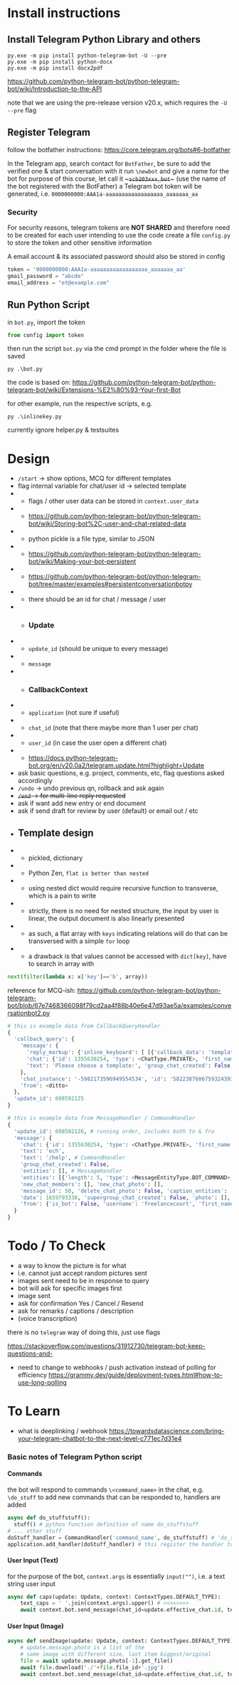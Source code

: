 # Install instructions

## Install Telegram Python Library and others

```
py.exe -m pip install python-telegram-bot -U --pre
py.exe -m pip install python-docx
py.exe -m pip install docx2pdf
```
https://github.com/python-telegram-bot/python-telegram-bot/wiki/Introduction-to-the-API

note that we are using the pre-release version v20.x, which requires the `-U --pre` flag

## Register Telegram

follow the botfather instructions: https://core.telegram.org/bots#6-botfather

In the Telegram app, search contact for `BotFather`, be sure to add the verified one & start conversation with it
run `\newbot` and give a name for the bot
for purpose of this course, let call it ~~~`scb203xxx_bot`~~~ (use the name of the bot registered with the BotFather)
a Telegram bot token will be generated, i.e. `0000000000:AAA1a-aaaaaaaaaaaaaaaaaa_aaaaaaa_aa`
### Security
For security reasons, telegram tokens are **NOT SHARED** and therefore need to be created for each user intending to use the code
create a file `config.py` to store the token and other sensitive information

A email account & its associated password should also be stored in config
```py
token = '0000000000:AAA1a-aaaaaaaaaaaaaaaaaa_aaaaaaa_aa'
gmail_password = "abcde"
email_address = "et@example.com"
```

## Run Python Script
in `bot.py`, import the token
```py
from config import token
```
then run the script `bot.py` via the cmd prompt in the folder where the file is saved
```
py .\bot.py
```
the code is based on: https://github.com/python-telegram-bot/python-telegram-bot/wiki/Extensions-%E2%80%93-Your-first-Bot

for other example, run the respective scripts, e.g.
```
py .\inlinekey.py
```
currently ignore helper.py & testsuites

# Design
- `/start` -> show options, MCQ for different templates
- flag internal variable for chat/user id -> selected template
- - flags / other user data can be stored in `context.user_data`
- - https://github.com/python-telegram-bot/python-telegram-bot/wiki/Storing-bot%2C-user-and-chat-related-data
- - python pickle is a file type, similar to JSON
- - https://github.com/python-telegram-bot/python-telegram-bot/wiki/Making-your-bot-persistent
- - https://github.com/python-telegram-bot/python-telegram-bot/tree/master/examples#persistentconversationbotpy
- - there should be an id for chat / message / user
- - ### Update
- - `update_id` (should be unique to every message)
- - `message`
- - ### CallbackContext
- - `application` (not sure if useful)
- - `chat_id` (note that there maybe more than 1 user per chat)
- - `user_id` (in case the user open a different chat)
- - https://docs.python-telegram-bot.org/en/v20.0a2/telegram.update.html?highlight=Update
- ask basic questions, e.g. project, comments, etc, flag questions asked accordingly
- `/undo` -> undo previous qn, rollback and ask again
- ~~`/end` -> for multi-line reply requested~~
- ask if want add new entry or end document
- ask if send draft for review by user (default) or email out / etc
- ## Template design
- - pickled, dictionary
- - Python Zen, `flat is better than nested`
- - using nested dict would require recursive function to transverse, which is a pain to write
- - strictly, there is no need for nested structure, the input by user is linear, the output document is also linearly presented
- - as such, a flat array with `keys` indicating relations will do that can be transversed with a simple `for` loop
- - a drawback is that values cannot be accessed with `dict[key]`, have to search in array with
```py
next(filter(lambda x: x['key']=='b', array))
```

reference for MCQ-ish: https://github.com/python-telegram-bot/python-telegram-bot/blob/67e7468366098f79cd2aa4f88b40e6e47d93ae5a/examples/conversationbot2.py

```py
# this is example data from CallbackQueryHandler
{
  'callback_query': {
    'message': {
      'reply_markup': {'inline_keyboard': [ [{'callback_data': 'template_1', 'text': 'Template 1'}], [{'callback_data': 'template_2', 'text': 'Template 2'}], [{'callback_data': 'template_3', 'text': 'Template 3'}], [{'callback_data': 'ok', 'text': 'OK'},{'callback_data': 'cancel', 'text': 'Cancel'}]]}, 
      'chat': {'id': 1355630254, 'type': <ChatType.PRIVATE>, 'first_name': 'courtyard', 'username': 'freelancecourt'}, 
      'text': 'Please choose a template:', 'group_chat_created': False, 'entities': [], 'new_chat_members': [], 'new_chat_photo': [], 'message_id': 49, 'delete_chat_photo': False, 'caption_entities': [], 'date': 1659778320, 'supergroup_chat_created': False, 'photo': [], 'channel_chat_created': False, 'from': {'is_bot': True, 'username': 'scb203bot001_bot', 'first_name': 'scb203bot001', 'id': 5410937306}
    }, 
    'chat_instance': '-5982173596949554534', 'id': '5822387606759324393', 'data': 'cancel', # chat instance is unique to chat, id is unique to update
    'from': <ditto>
  }, 
  'update_id': 698592125
}

# this is example data from MessageHandler / CommandHandler
{
  'update_id': 698592126, # running order, includes both to & fro
  'message': {
    'chat': {'id': 1355630254, 'type': <ChatType.PRIVATE>, 'first_name': 'courtyard', 'username': 'freelancecourt'}, 
    'text': 'ech', 
    'text': '/help', # CommandHandler
    'group_chat_created': False, 
    'entities': [], # MessageHandler
    'entities': [{'length': 5, 'type': <MessageEntityType.BOT_COMMAND>, 'offset': 0}], # CommandHandler
    'new_chat_members': [], 'new_chat_photo': [], 
    'message_id': 50, 'delete_chat_photo': False, 'caption_entities': [], 
    'date': 1659793330, 'supergroup_chat_created': False, 'photo': [], 'channel_chat_created': False, 
    'from': {'is_bot': False, 'username': 'freelancecourt', 'first_name': 'courtyard', 'id': 1355630254, 'language_code': 'en'}
  }
}
```

# Todo / To Check
- a way to know the picture is for what
- i.e. cannot just accept random pictures sent
- images sent need to be in response to query
- bot will ask for specific images first
- image sent
- ask for confirmation Yes / Cancel / Resend
- ask for remarks / captions / description
- (voice transcription)

there is no `telegram` way of doing this, just use flags

https://stackoverflow.com/questions/31912730/telegram-bot-keep-questions-and-

- need to change to webhooks / push activation instead of polling for efficiency
https://grammy.dev/guide/deployment-types.html#how-to-use-long-polling

# To Learn
- what is deeplinking / webhook
https://towardsdatascience.com/bring-your-telegram-chatbot-to-the-next-level-c771ec7d31e4

### Basic notes of Telegram Python script
#### Commands
the bot will respond to commands `\<command_name>` in the chat, e.g. `\do_stuff`
to add new commands that can be responded to, handlers are added
```py
async def do_stuffstuff():
  stuff() # python function definition of name do_stuffstuff
# ... other stuff
doStuff_handler = CommandHandler('command_name', do_stuffstuff) # 'do_stuff', this creates a handler
application.add_handler(doStuff_handler) # this register the handler to the bot
```
#### User Input (Text)
for the purpose of the bot, `context.args` is essentially `input("")`, i.e. a text string user input
```py
async def caps(update: Update, context: ContextTypes.DEFAULT_TYPE):
    text_caps = ' '.join(context.args).upper() # <<<<>>>>
    await context.bot.send_message(chat_id=update.effective_chat.id, text=text_caps)
```
#### User Input (Image)
```py
async def sendImage(update: Update, context: ContextTypes.DEFAULT_TYPE):
    # update.message.photo is a list of the 
    # same image with different size, last item biggest/original
    file = await update.message.photo[-1].get_file()
    await file.download('./'+file.file_id+'.jpg')
    await context.bot.send_message(chat_id=update.effective_chat.id, text='received')
```
